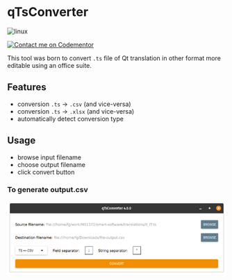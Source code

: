 # qTsConverter
![linux](https://github.com/guerinoni/qTsConverter/workflows/linux/badge.svg?branch=master)

[![Contact me on Codementor](https://www.codementor.io/m-badges/guerinonifederico/contact-me.svg)](https://www.codementor.io/@guerinonifederico?refer=badge)

This tool was born to convert `.ts` file of Qt translation in other format more
editable using an office suite.

## Features

- conversion `.ts` -> `.csv` (and vice-versa)
- conversion `.ts` -> `.xlsx` (and vice-versa)
- automatically detect conversion type

## Usage
- browse input filename
- choose output filename
- click convert button

### To generate output.csv  
![example conversion ts -> csv](./doc/Screenshot.png)  
